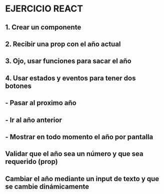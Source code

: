 # EJERCICIO REACT

## 1. Crear un componente
## 2. Recibir una prop con el año actual
## 3. Ojo, usar funciones para sacar el año
## 4. Usar estados y eventos para tener dos botones
##  - Pasar al proximo año
##  - Ir al año anterior
##  - Mostrar en todo momento el año por pantalla
## Validar que el año sea un número y que sea requerido (prop)
## Cambiar el año mediante un input de texto y que se cambie dinámicamente

